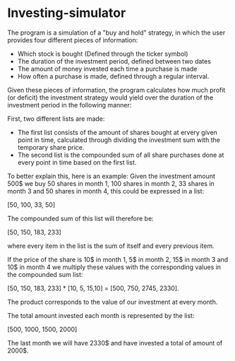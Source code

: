 # Investing-simulator

The program is a simulation of a "buy and hold" strategy, in which the user provides four different pieces of information:
- Which stock is bought (Defined through the ticker symbol)
- The duration of the investment period, defined between two dates
- The amount of money invested each time a purchase is made
- How often a purchase is made, defined through a regular interval.

Given these pieces of information, the program calculates how much profit (or deficit) the investment strategy would yield over the duration of the investment period in the following manner:


First, two different lists are made:
- The first list consists of the amount of shares bought at ervery given point in time, calculated through dividing the investment sum with the temporary share price.
- The second list is the compounded sum of all share purchases done at every point in time based on the first list.
 
To better explain this, here is an example:
Given the investment amount 500$ we buy 50 shares in month 1, 100 shares in month 2, 33 shares in month 3 and 50 shares in month 4, this could be expressed in a list:

[50, 100, 33, 50]

The compounded sum of this list will therefore be:

[50, 150, 183, 233]

where every item in the list is the sum of itself and every previous item. 

If the price of the share is 10$ in month 1, 5$ in month 2, 15$ in month 3 and 10$ in month 4 we multiply these values with the corresponding values in the compounded sum list:

[50, 150, 183, 233] * [10, 5, 15,10] = [500, 750, 2745, 2330]. 

The product corresponds to the value of our investment at every month.

The total amount invested each month is represented by the list: 

[500, 1000, 1500, 2000]

The last month we will have 2330$ and have invested a total of amount of 2000$. 
